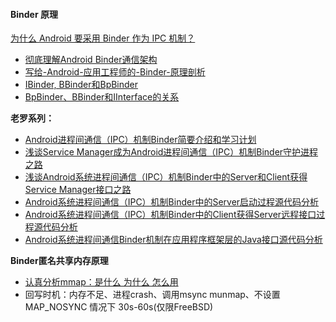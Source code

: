 #### Binder 原理
[为什么 Android 要采用 Binder 作为 IPC 机制？](https://www.zhihu.com/question/39440766)

- [彻底理解Android Binder通信架构](http://gityuan.com/2016/09/04/binder-start-service/)
- [写给-Android-应用工程师的-Binder-原理剖析](https://baronzhang.com/blog/Android/%E5%86%99%E7%BB%99-Android-%E5%BA%94%E7%94%A8%E5%B7%A5%E7%A8%8B%E5%B8%88%E7%9A%84-Binder-%E5%8E%9F%E7%90%86%E8%A7%A3%E6%9E%90/)
- [IBinder, BBinder和BpBinder](https://blog.csdn.net/prike/article/details/70195608)
- [BpBinder、BBinder和IInterface的关系](http://blog4jimmy.com/2018/01/356.html)

**老罗系列：**
- [Android进程间通信（IPC）机制Binder简要介绍和学习计划](https://blog.csdn.net/luoshengyang/article/details/6618363)
- [浅谈Service Manager成为Android进程间通信（IPC）机制Binder守护进程之路](https://blog.csdn.net/luoshengyang/article/details/6621566)
- [浅谈Android系统进程间通信（IPC）机制Binder中的Server和Client获得Service Manager接口之路](https://blog.csdn.net/luoshengyang/article/details/6627260)
- [Android系统进程间通信（IPC）机制Binder中的Server启动过程源代码分析](https://blog.csdn.net/luoshengyang/article/details/6629298)
- [Android系统进程间通信（IPC）机制Binder中的Client获得Server远程接口过程源代码分析](https://blog.csdn.net/luoshengyang/article/details/6633311)
- [Android系统进程间通信Binder机制在应用程序框架层的Java接口源代码分析](https://blog.csdn.net/luoshengyang/article/details/6642463)

**Binder匿名共享内存原理**

- [认真分析mmap：是什么 为什么 怎么用](https://www.cnblogs.com/huxiao-tee/p/4660352.html)
- 回写时机：内存不足、进程crash、调用msync munmap、不设置 MAP_NOSYNC 情况下 30s-60s(仅限FreeBSD)